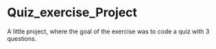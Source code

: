 # Quiz_exercise_Project
A little project, where the goal of the exercise was to code a quiz with 3 questions.
